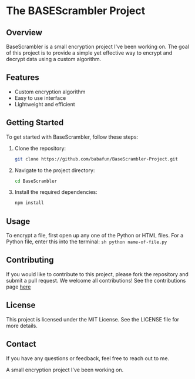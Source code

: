 # The BASEScrambler Project

## Overview

BaseScrambler is a small encryption project I've been working on. The goal of this project is to provide a simple yet effective way to encrypt and decrypt data using a custom algorithm.

## Features

- Custom encryption algorithm
- Easy to use interface
- Lightweight and efficient

## Getting Started

To get started with BaseScrambler, follow these steps:

1. Clone the repository:

    ```sh
    git clone https://github.com/babafun/BaseScrambler-Project.git
    ```

2. Navigate to the project directory:

    ```sh
    cd BaseScrambler
    ```

3. Install the required dependencies:

    ```sh
    npm install
    ```

## Usage

To encrypt a file, first open up any one of the Python or HTML files. For a Python file, enter this into the terminal:
`
sh
python name-of-file.py
`

## Contributing

If you would like to contribute to this project, please fork the repository and submit a pull request. We welcome all contributions! See the contributions page [here](CONTRIBUTIONS.md)

## License

This project is licensed under the MIT License. See the LICENSE file for more details.

## Contact

If you have any questions or feedback, feel free to reach out to me.

 A small encryption project I've been working on.
